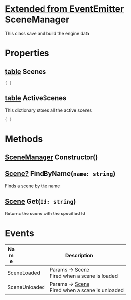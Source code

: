 # [Extended from EventEmitter](EventEmitter.md) SceneManager 
This class save and build the engine data
	 
# Properties

## [table](table.md) Scenes 
 
```lua
{ }
```
## [table](table.md) ActiveScenes 
This dictionary stores all the active scenes
	 
```lua
{ }
```


# Methods

## [SceneManager](SceneManager.md) Constructor() 
 
## [Scene?](https://create.roblox.com/docs/scripting/luau/nil) FindByName(`name: string`) 
 Finds a scene by the name
	
## [Scene](Scene.md) Get(`Id: string`) 
 Returns the scene with the specified Id
	

# Events
|<div style="width:20%; max-size: 20%">Name</div>|<div style="width:80%; max-size: 80%">Description</div>|
|---|---|
|SceneLoaded|Params -> [Scene](Scene.md) <br>Fired when a scene is loaded<br>|
|SceneUnloaded|Params -> [Scene](Scene.md) <br>Fired when a scene is unloaded<br>|



